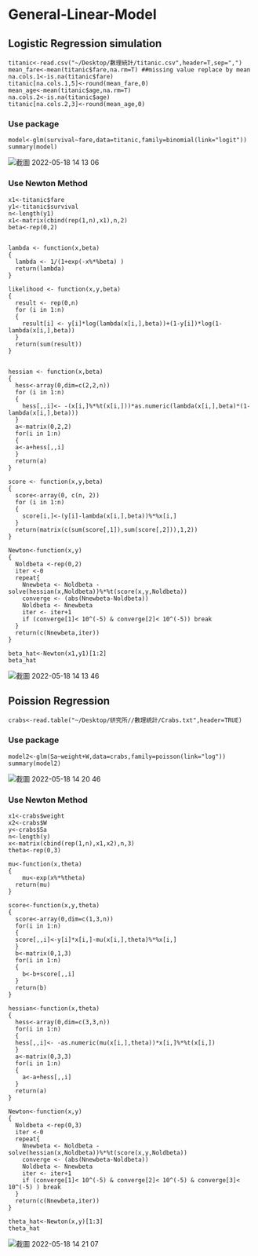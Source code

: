 # General-Linear-Model

## Logistic Regression simulation

```{r cars}
titanic<-read.csv("~/Desktop/數理統計/titanic.csv",header=T,sep=",")
mean_fare<-mean(titanic$fare,na.rm=T) ##missing value replace by mean
na.cols.1<-is.na(titanic$fare)
titanic[na.cols.1,5]<-round(mean_fare,0)
mean_age<-mean(titanic$age,na.rm=T)
na.cols.2<-is.na(titanic$age)
titanic[na.cols.2,3]<-round(mean_age,0)
```
### Use package
```{r cars}
model<-glm(survival~fare,data=titanic,family=binomial(link="logit"))
summary(model)
```

![截圖 2022-05-18 14 13 06](https://user-images.githubusercontent.com/97944035/168969962-18ca85ab-802a-492c-83db-8e10189f1358.png)


### Use Newton Method
```{r cars}
x1<-titanic$fare
y1<-titanic$survival
n<-length(y1)
x1<-matrix(cbind(rep(1,n),x1),n,2)
beta<-rep(0,2)


lambda <- function(x,beta)
{
  lambda <- 1/(1+exp(-x%*%beta) )
  return(lambda)
}

likelihood <- function(x,y,beta)
{
  result <- rep(0,n)
  for (i in 1:n)
  {
    result[i] <- y[i]*log(lambda(x[i,],beta))+(1-y[i])*log(1-lambda(x[i,],beta))
  }
  return(sum(result))
}


hessian <- function(x,beta)
{
  hess<-array(0,dim=c(2,2,n))
  for (i in 1:n)
  {
    hess[,,i]<- -(x[i,]%*%t(x[i,]))*as.numeric(lambda(x[i,],beta)*(1-lambda(x[i,],beta)))
  }
  a<-matrix(0,2,2)
  for(i in 1:n)
  {
  a<-a+hess[,,i]
  }
  return(a)
}

score <- function(x,y,beta)
{
  score<-array(0, c(n, 2))
  for (i in 1:n)
  {
    score[i,]<-(y[i]-lambda(x[i,],beta))%*%x[i,]
  }
  return(matrix(c(sum(score[,1]),sum(score[,2])),1,2))
}

Newton<-function(x,y)
{
  Noldbeta <-rep(0,2)
  iter <-0
  repeat{
    Nnewbeta <- Noldbeta - solve(hessian(x,Noldbeta))%*%t(score(x,y,Noldbeta))
    converge <- (abs(Nnewbeta-Noldbeta))
    Noldbeta <- Nnewbeta
    iter <- iter+1
    if (converge[1]< 10^(-5) & converge[2]< 10^(-5)) break
  }
  return(c(Nnewbeta,iter))
}

beta_hat<-Newton(x1,y1)[1:2]
beta_hat
```
![截圖 2022-05-18 14 13 46](https://user-images.githubusercontent.com/97944035/168970026-97ae871d-bc9c-4a30-833d-8459277077d2.png)


## Poission Regression
```{r cars}
crabs<-read.table("~/Desktop/研究所//數理統計/Crabs.txt",header=TRUE)
```
###  Use package
```{r cars}
model2<-glm(Sa~weight+W,data=crabs,family=poisson(link="log"))
summary(model2)
```

![截圖 2022-05-18 14 20 46](https://user-images.githubusercontent.com/97944035/168970983-73a2a0af-a252-442d-bf17-5f8be511a4af.png)



### Use Newton Method
```{r cars}
x1<-crabs$weight
x2<-crabs$W
y<-crabs$Sa
n<-length(y)
x<-matrix(cbind(rep(1,n),x1,x2),n,3)
theta<-rep(0,3)

mu<-function(x,theta)
{
    mu<-exp(x%*%theta)
  return(mu)
}

score<-function(x,y,theta)
{
  score<-array(0,dim=c(1,3,n))
  for(i in 1:n)
  {
  score[,,i]<-y[i]*x[i,]-mu(x[i,],theta)%*%x[i,]
  }
  b<-matrix(0,1,3)
  for(i in 1:n)
  {
    b<-b+score[,,i]
  }
  return(b)
}

hessian<-function(x,theta)
{
  hess<-array(0,dim=c(3,3,n))
  for(i in 1:n)
  {
  hess[,,i]<- -as.numeric(mu(x[i,],theta))*x[i,]%*%t(x[i,])
  }
  a<-matrix(0,3,3)
  for(i in 1:n)
  {
    a<-a+hess[,,i]
  }
  return(a)
}

Newton<-function(x,y)
{
  Noldbeta <-rep(0,3)
  iter <-0
  repeat{
    Nnewbeta <- Noldbeta - solve(hessian(x,Noldbeta))%*%t(score(x,y,Noldbeta))
    converge <- (abs(Nnewbeta-Noldbeta))
    Noldbeta <- Nnewbeta
    iter <- iter+1
    if (converge[1]< 10^(-5) & converge[2]< 10^(-5) & converge[3]< 10^(-5) ) break
  }
  return(c(Nnewbeta,iter))
}

theta_hat<-Newton(x,y)[1:3]
theta_hat
```
![截圖 2022-05-18 14 21 07](https://user-images.githubusercontent.com/97944035/168970990-3b516223-f3e5-42bb-83a8-6379516e6081.png)
